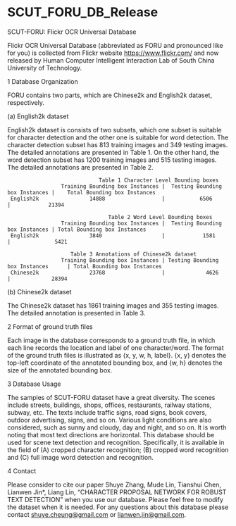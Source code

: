 # SCUT_FORU_DB_Release

SCUT-FORU: Flickr OCR Universal Database

Flickr OCR Universal Database (abbreviated as FORU and pronounced like for you) is collected from Flickr website https://www.flickr.com/ and now released by Human Computer Intelligent Interaction Lab of South China University of Technology.

1 Database Organization

FORU contains two parts, which are Chinese2k and English2k dataset, respectively.

(a) English2k dataset

English2k dataset is consists of two subsets, which one subset is suitable for character detection and the other one is suitable for word detection. The character detection subset has 813 training images and 349 testing images. The detailed annotations are presented in Table 1. On the other hand, the word detection subset has 1200 training images and 515 testing images. The detailed annotations are presented in Table 2.

                                 Table 1 Character Level Bounding boxes
	                 Training Bounding box Instances |	Testing Bounding box Instances |	Total Bounding box Instances
     English2k                14888	                 |           6506	               |            21394

                                    Table 2 Word Level Bounding boxes
	                 Training Bounding box Instances |	Testing Bounding box Instances | Total Bounding box Instances
     English2k	              3840	                 |            1581	               |              5421
			            
			            Table 3 Annotations of Chinese2k dataset
	                 Training Bounding box Instances | Testing Bounding box Instances      | Total Bounding box Instances
     Chinese2k	              23768	                 |             4626	               |             28394

(b) Chinese2k dataset

The Chinese2k dataset has 1861 training images and 355 testing images. The detailed annotation is presented in Table 3.

2 Format of ground truth files

Each image in the database corresponds to a ground truth file, in which each line records the location and label of one character/word. The format of the ground truth files is illustrated as {x, y, w, h, label}. {x, y} denotes the top-left coordinate of the annotated bounding box, and {w, h} denotes the size of the annotated bounding box.

3 Database Usage

The samples of SCUT-FORU dataset have a great diversity. The scenes include streets, buildings, shops, offices, restaurants, railway stations, subway, etc. The texts include traffic signs, road signs, book covers, outdoor advertising, signs, and so on. Various light conditions are also considered, such as sunny and cloudy, day and night, and so on. It is worth noting that most text directions are horizontal. This database should be used for scene text detection and recognition. Specifically, it is available in the field of (A) cropped character recognition; (B) cropped word recognition and (C) full image word detection and recognition.

4 Contact

Please consider to cite our paper 
Shuye Zhang, Mude Lin, Tianshui Chen, Lianwen Jin*, Liang Lin, “CHARACTER PROPOSAL NETWORK FOR ROBUST TEXT DETECTION” when you use our database.
Please feel free to modify the dataset when it is needed. For any questions about this database please contact shuye.cheung@gmail.com or lianwen.jin@gmail.com.
